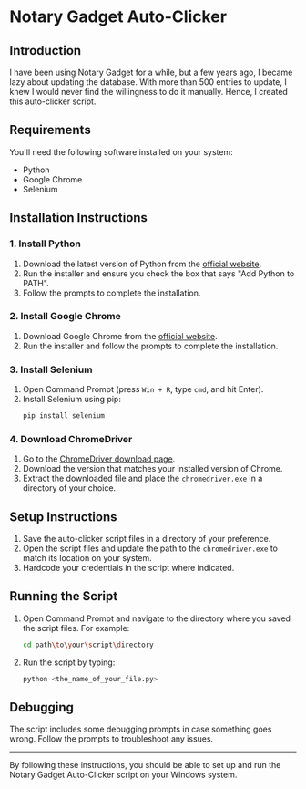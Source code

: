 # Notary Gadget Auto-Clicker

## Introduction
I have been using Notary Gadget for a while, but a few years ago, I became lazy about updating the database. With more than 500 entries to update, I knew I would never find the willingness to do it manually. Hence, I created this auto-clicker script.

## Requirements
You'll need the following software installed on your system:
- Python
- Google Chrome
- Selenium

## Installation Instructions

### 1. Install Python
1. Download the latest version of Python from the [official website](https://www.python.org/downloads/).
2. Run the installer and ensure you check the box that says "Add Python to PATH".
3. Follow the prompts to complete the installation.

### 2. Install Google Chrome
1. Download Google Chrome from the [official website](https://www.google.com/chrome/).
2. Run the installer and follow the prompts to complete the installation.

### 3. Install Selenium
1. Open Command Prompt (press `Win + R`, type `cmd`, and hit Enter).
2. Install Selenium using pip:
   ```bash
   pip install selenium
   ```

### 4. Download ChromeDriver
1. Go to the [ChromeDriver download page](https://sites.google.com/a/chromium.org/chromedriver/downloads).
2. Download the version that matches your installed version of Chrome.
3. Extract the downloaded file and place the `chromedriver.exe` in a directory of your choice.

## Setup Instructions

1. Save the auto-clicker script files in a directory of your preference.
2. Open the script files and update the path to the `chromedriver.exe` to match its location on your system.
3. Hardcode your credentials in the script where indicated.

## Running the Script

1. Open Command Prompt and navigate to the directory where you saved the script files. For example:
   ```bash
   cd path\to\your\script\directory
   ```
2. Run the script by typing:
   ```bash
   python <the_name_of_your_file.py>
   ```

## Debugging
The script includes some debugging prompts in case something goes wrong. Follow the prompts to troubleshoot any issues.

---

By following these instructions, you should be able to set up and run the Notary Gadget Auto-Clicker script on your Windows system.
